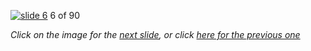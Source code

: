 [![slide 6](https://dl.dropboxusercontent.com/u/2977490/presentations/cookbook/img6.jpg)](07.md)
6 of 90

_Click on the image for the [next slide](07.md), or click [here for the previous one](05.md)_